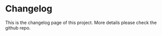 # Changelog

This is the changelog page of this project. More details please check the github repo.



